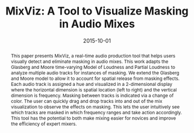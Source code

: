 ---
layout: default-publication
title: "MixViz: A Tool to Visualize Masking in Audio Mixes"
collection: publications
permalink: /publications/2015-10-01-ford2015mixviz
abstract: "This paper presents MixViz, a real-time audio production tool that helps users visually detect and eliminate masking in audio mixes. This work adapts the Glasberg and Moore time-varying Model of Loudness and Partial Loudness to analyze multiple audio tracks for instances of masking. We extend the Glasberg and Moore model to allow it to account for spatial release from masking effects. Each audio track is assigned a hue and visualized in a 2-dimensional display where the horizontal dimension is spatial location (left to right) and the vertical dimension is frequency. Masking between tracks is indicated via a change of color. The user can quickly drag and drop tracks into and out of the mix visualization to observe the effects on masking. This lets the user intuitively see which tracks are masked in which frequency ranges and take action accordingly. This tool has the potential to both make mixing easier for novices and improve the efficiency of expert mixers."
date: 2015-10-01
venue: '139th International Audio Engineering Society Convention'
venue_short: 'AES'
paperurl: '/files/ford2015mixviz.pdf'
image: '/assets/images/mixviz.png'
imagealign: left
imagewidth: 33.0
categories: 
  - Human-Centered Audio Production Tools
citation: 'Ford, J., Cartwright, M., Pardo, B. MixViz: A Tool to Visualize Masking in Audio Mixes. In <i>Proceedings of the 139th International Audio Engineering Society Convention (AES)</i>, 2015.'
---